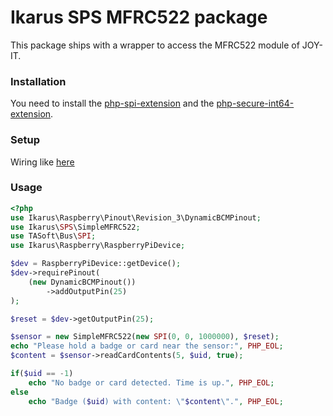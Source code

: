 # Ikarus SPS MFRC522 package
This package ships with a wrapper to access the MFRC522 module of JOY-IT.

### Installation
You need to install the [php-spi-extension](https://github.com/tasoftch/php-spi-extension) and the [php-secure-int64-extension](https://github.com/tasoftch/php-secure-int64-extension).

### Setup

Wiring like [here](https://cdn-reichelt.de/documents/datenblatt/C300/SBC-RFID-RC522-ANLEITUNG-08-07-2019.pdf)

### Usage

```php
<?php
use Ikarus\Raspberry\Pinout\Revision_3\DynamicBCMPinout;
use Ikarus\SPS\SimpleMFRC522;
use TASoft\Bus\SPI;
use Ikarus\Raspberry\RaspberryPiDevice;

$dev = RaspberryPiDevice::getDevice();
$dev->requirePinout(
	(new DynamicBCMPinout())
		->addOutputPin(25)
);

$reset = $dev->getOutputPin(25);

$sensor = new SimpleMFRC522(new SPI(0, 0, 1000000), $reset);
echo "Please hold a badge or card near the sensor:", PHP_EOL;
$content = $sensor->readCardContents(5, $uid, true);

if($uid == -1)
    echo "No badge or card detected. Time is up.", PHP_EOL;
else
    echo "Badge ($uid) with content: \"$content\".", PHP_EOL; 
```
